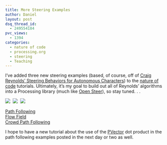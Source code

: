 ```yaml
---
title: More Steering Examples
author: Daniel
layout: post
dsq_thread_id:
  - 249554184
pvc_views:
  - 1394
categories:
  - nature of code
  - processing.org
  - steering
  - Teaching
---
```

<p>I&#8217;ve added three new steering examples (based, of course, off of <a href="http://www.red3d.com/cwr/steer/">Craig Reynolds&#8217; Steering Behaviors for Autonomous Characters</a>) to the <a href="http://shiffman.net/teaching/nature/">nature of code</a> tutorials.  Ultimately, it&#8217;s my goal to build out all of Reynolds&#8217; algorithms into a Processing library (much like <a href="http://opensteer.sourceforge.net/">Open Steer</a>), so stay tuned. . .</p>
<p><a href="http://shiffman.net/itp/classes/nature/week06_s09/pathfollowing"><img src="http://shiffman.net/itp/classes/nature/week06_s09/path.jpg"/></a>&nbsp; <a href="http://shiffman.net/itp/classes/nature/week06_s09/flowfield"> <img src="http://shiffman.net/itp/classes/nature/week06_s09/flow.jpg"/></a>&nbsp; <a href="http://shiffman.net/itp/classes/nature/week06_s09/crowdpathfollowing"> <img src="http://shiffman.net/itp/classes/nature/week06_s09/crowdpath.jpg"/></a></p>
<p><a href="http://shiffman.net/itp/classes/nature/week06_s09/pathfollowing">Path Following</a><br />
<a href="http://shiffman.net/itp/classes/nature/week06_s09/flowfield">Flow Field</a><br />
<a href="http://shiffman.net/itp/classes/nature/week06_s09/crowdpathfollowing">Crowd Path Following</a></p>
<p>I hope to have a new tutorial about the use of the <a href="http://processing.org/reference/PVector.html">PVector</a> dot product in the path following examples posted in the next day or two as well.</p>
